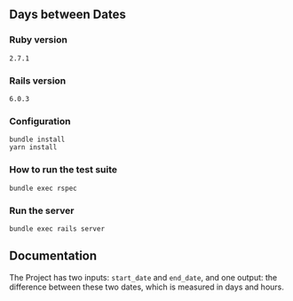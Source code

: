 ## Days between Dates

### Ruby version
```
2.7.1
```

### Rails version
```
6.0.3
```

### Configuration
```shell
bundle install
yarn install
```

### How to run the test suite
```shell
bundle exec rspec
```

### Run the server
```shell
bundle exec rails server
```

## Documentation
The Project has two inputs: `start_date` and `end_date`, and one output:
the difference between these two dates, which is measured in days and hours.

